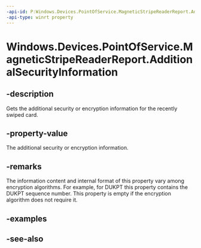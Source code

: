 ```yaml
---
-api-id: P:Windows.Devices.PointOfService.MagneticStripeReaderReport.AdditionalSecurityInformation
-api-type: winrt property
---
```


<!-- Property syntax
public Windows.Storage.Streams.IBuffer AdditionalSecurityInformation { get; }
-->

# Windows.Devices.PointOfService.MagneticStripeReaderReport.AdditionalSecurityInformation

## -description
Gets the additional security or encryption information for the recently swiped card.

## -property-value
The additional security or encryption information.

## -remarks
The information content and internal format of this property vary among encryption algorithms. For example, for DUKPT this property contains the DUKPT sequence number. This property is empty if the encryption algorithm does not require it.

## -examples

## -see-also

